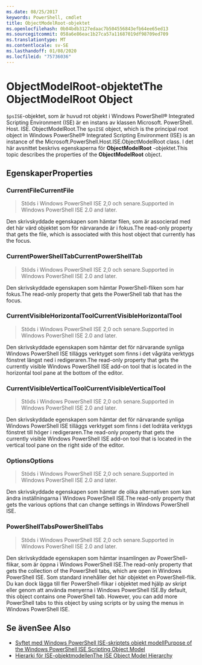 ```yaml
---
ms.date: 08/25/2017
keywords: PowerShell, cmdlet
title: ObjectModelRoot-objektet
ms.openlocfilehash: 0b04bdb3127edaac7b504556843efb64ee65ed13
ms.sourcegitcommit: 058a6e86eac1b27ca57a11687019df98709ed709
ms.translationtype: MT
ms.contentlocale: sv-SE
ms.lasthandoff: 01/08/2020
ms.locfileid: "75736036"
---
```

# <a name="the-objectmodelroot-object"></a><span data-ttu-id="bffd8-103">ObjectModelRoot-objektet</span><span class="sxs-lookup"><span data-stu-id="bffd8-103">The ObjectModelRoot Object</span></span>

<span data-ttu-id="bffd8-104">`$psISE`-objektet, som är huvud rot objekt i Windows PowerShell® Integrated Scripting Environment (ISE) är en instans av klassen Microsoft. PowerShell. Host. ISE. ObjectModelRoot.</span><span class="sxs-lookup"><span data-stu-id="bffd8-104">The `$psISE` object, which is the principal root object in Windows PowerShell® Integrated Scripting Environment (ISE) is an instance of the Microsoft.PowerShell.Host.ISE.ObjectModelRoot class.</span></span> <span data-ttu-id="bffd8-105">I det här avsnittet beskrivs egenskaperna för **ObjectModelRoot** -objektet.</span><span class="sxs-lookup"><span data-stu-id="bffd8-105">This topic describes the properties of the **ObjectModelRoot** object.</span></span>

## <a name="properties"></a><span data-ttu-id="bffd8-106">Egenskaper</span><span class="sxs-lookup"><span data-stu-id="bffd8-106">Properties</span></span>

### <a name="currentfile"></a><span data-ttu-id="bffd8-107">CurrentFile</span><span class="sxs-lookup"><span data-stu-id="bffd8-107">CurrentFile</span></span>

> <span data-ttu-id="bffd8-108">Stöds i Windows PowerShell ISE 2,0 och senare.</span><span class="sxs-lookup"><span data-stu-id="bffd8-108">Supported in Windows PowerShell ISE 2.0 and later.</span></span>

<span data-ttu-id="bffd8-109">Den skrivskyddade egenskapen som hämtar filen, som är associerad med det här värd objektet som för närvarande är i fokus.</span><span class="sxs-lookup"><span data-stu-id="bffd8-109">The read-only property that gets the file, which is associated with this host object that currently has the focus.</span></span>

### <a name="currentpowershelltab"></a><span data-ttu-id="bffd8-110">CurrentPowerShellTab</span><span class="sxs-lookup"><span data-stu-id="bffd8-110">CurrentPowerShellTab</span></span>

> <span data-ttu-id="bffd8-111">Stöds i Windows PowerShell ISE 2,0 och senare.</span><span class="sxs-lookup"><span data-stu-id="bffd8-111">Supported in Windows PowerShell ISE 2.0 and later.</span></span>

<span data-ttu-id="bffd8-112">Den skrivskyddade egenskapen som hämtar PowerShell-fliken som har fokus.</span><span class="sxs-lookup"><span data-stu-id="bffd8-112">The read-only property that gets the PowerShell tab that has the focus.</span></span>

### <a name="currentvisiblehorizontaltool"></a><span data-ttu-id="bffd8-113">CurrentVisibleHorizontalTool</span><span class="sxs-lookup"><span data-stu-id="bffd8-113">CurrentVisibleHorizontalTool</span></span>

> <span data-ttu-id="bffd8-114">Stöds i Windows PowerShell ISE 2,0 och senare.</span><span class="sxs-lookup"><span data-stu-id="bffd8-114">Supported in Windows PowerShell ISE 2.0 and later.</span></span>

<span data-ttu-id="bffd8-115">Den skrivskyddade egenskapen som hämtar det för närvarande synliga Windows PowerShell ISE tilläggs verktyget som finns i det vågräta verktygs fönstret längst ned i redigeraren.</span><span class="sxs-lookup"><span data-stu-id="bffd8-115">The read-only property that gets the currently visible Windows PowerShell ISE add-on tool that is located in the horizontal tool pane at the bottom of the editor.</span></span>

### <a name="currentvisibleverticaltool"></a><span data-ttu-id="bffd8-116">CurrentVisibleVerticalTool</span><span class="sxs-lookup"><span data-stu-id="bffd8-116">CurrentVisibleVerticalTool</span></span>

> <span data-ttu-id="bffd8-117">Stöds i Windows PowerShell ISE 2,0 och senare.</span><span class="sxs-lookup"><span data-stu-id="bffd8-117">Supported in Windows PowerShell ISE 2.0 and later.</span></span>

<span data-ttu-id="bffd8-118">Den skrivskyddade egenskapen som hämtar det för närvarande synliga Windows PowerShell ISE tilläggs verktyget som finns i det lodräta verktygs fönstret till höger i redigeraren.</span><span class="sxs-lookup"><span data-stu-id="bffd8-118">The read-only property that gets the currently visible Windows PowerShell ISE add-on tool that is located in the vertical tool pane on the right side of the editor.</span></span>

### <a name="options"></a><span data-ttu-id="bffd8-119">Options</span><span class="sxs-lookup"><span data-stu-id="bffd8-119">Options</span></span>

> <span data-ttu-id="bffd8-120">Stöds i Windows PowerShell ISE 2,0 och senare.</span><span class="sxs-lookup"><span data-stu-id="bffd8-120">Supported in Windows PowerShell ISE 2.0 and later.</span></span>

<span data-ttu-id="bffd8-121">Den skrivskyddade egenskapen som hämtar de olika alternativen som kan ändra inställningarna i Windows PowerShell ISE.</span><span class="sxs-lookup"><span data-stu-id="bffd8-121">The read-only property that gets the various options that can change settings in Windows PowerShell ISE.</span></span>

### <a name="powershelltabs"></a><span data-ttu-id="bffd8-122">PowerShellTabs</span><span class="sxs-lookup"><span data-stu-id="bffd8-122">PowerShellTabs</span></span>

> <span data-ttu-id="bffd8-123">Stöds i Windows PowerShell ISE 2,0 och senare.</span><span class="sxs-lookup"><span data-stu-id="bffd8-123">Supported in Windows PowerShell ISE 2.0 and later.</span></span>

<span data-ttu-id="bffd8-124">Den skrivskyddade egenskapen som hämtar insamlingen av PowerShell-flikar, som är öppna i Windows PowerShell ISE.</span><span class="sxs-lookup"><span data-stu-id="bffd8-124">The read-only property that gets the collection of the PowerShell tabs, which are open in Windows PowerShell ISE.</span></span> <span data-ttu-id="bffd8-125">Som standard innehåller det här objektet en PowerShell-flik. Du kan dock lägga till fler PowerShell-flikar i objektet med hjälp av skript eller genom att använda menyerna i Windows PowerShell ISE.</span><span class="sxs-lookup"><span data-stu-id="bffd8-125">By default, this object contains one PowerShell tab. However, you can add more PowerShell tabs to this object by using scripts or by using the menus in Windows PowerShell ISE.</span></span>

## <a name="see-also"></a><span data-ttu-id="bffd8-126">Se även</span><span class="sxs-lookup"><span data-stu-id="bffd8-126">See Also</span></span>

- [<span data-ttu-id="bffd8-127">Syftet med Windows PowerShell ISE-skriptets objekt modell</span><span class="sxs-lookup"><span data-stu-id="bffd8-127">Purpose of the Windows PowerShell ISE Scripting Object Model</span></span>](Purpose-of-the-Windows-PowerShell-ISE-Scripting-Object-Model.md)
- [<span data-ttu-id="bffd8-128">Hierarki för ISE-objektmodellen</span><span class="sxs-lookup"><span data-stu-id="bffd8-128">The ISE Object Model Hierarchy</span></span>](The-ISE-Object-Model-Hierarchy.md)